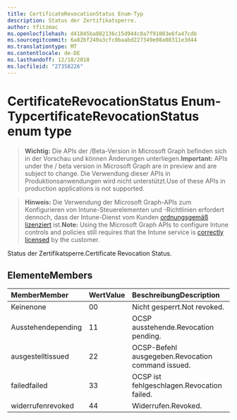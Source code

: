 ```yaml
---
title: CertificateRevocationStatus Enum-Typ
description: Status der Zertifikatsperre.
author: tfitzmac
ms.openlocfilehash: d41845ba882136c15d944c8a7f91083e6fa47cdb
ms.sourcegitcommit: 6a82bf240a3cfc0baabd227349e08a08311e3d44
ms.translationtype: MT
ms.contentlocale: de-DE
ms.lasthandoff: 12/18/2018
ms.locfileid: "27358226"
---
```

# <a name="certificaterevocationstatus-enum-type"></a><span data-ttu-id="f55f7-103">CertificateRevocationStatus Enum-Typ</span><span class="sxs-lookup"><span data-stu-id="f55f7-103">certificateRevocationStatus enum type</span></span>

> <span data-ttu-id="f55f7-104">**Wichtig:** Die APIs der /Beta-Version in Microsoft Graph befinden sich in der Vorschau und können Änderungen unterliegen.</span><span class="sxs-lookup"><span data-stu-id="f55f7-104">**Important:** APIs under the / beta version in Microsoft Graph are in preview and are subject to change.</span></span> <span data-ttu-id="f55f7-105">Die Verwendung dieser APIs in Produktionsanwendungen wird nicht unterstützt.</span><span class="sxs-lookup"><span data-stu-id="f55f7-105">Use of these APIs in production applications is not supported.</span></span>

> <span data-ttu-id="f55f7-106">**Hinweis:** Die Verwendung der Microsoft Graph-APIs zum Konfigurieren von Intune-Steuerelementen und -Richtlinien erfordert dennoch, dass der Intune-Dienst vom Kunden [ordnungsgemäß lizenziert](https://go.microsoft.com/fwlink/?linkid=839381) ist.</span><span class="sxs-lookup"><span data-stu-id="f55f7-106">**Note:** Using the Microsoft Graph APIs to configure Intune controls and policies still requires that the Intune service is [correctly licensed](https://go.microsoft.com/fwlink/?linkid=839381) by the customer.</span></span>

<span data-ttu-id="f55f7-107">Status der Zertifikatsperre.</span><span class="sxs-lookup"><span data-stu-id="f55f7-107">Certificate Revocation Status.</span></span>
## <a name="members"></a><span data-ttu-id="f55f7-108">Elemente</span><span class="sxs-lookup"><span data-stu-id="f55f7-108">Members</span></span>
|<span data-ttu-id="f55f7-109">Member</span><span class="sxs-lookup"><span data-stu-id="f55f7-109">Member</span></span>|<span data-ttu-id="f55f7-110">Wert</span><span class="sxs-lookup"><span data-stu-id="f55f7-110">Value</span></span>|<span data-ttu-id="f55f7-111">Beschreibung</span><span class="sxs-lookup"><span data-stu-id="f55f7-111">Description</span></span>|
|:---|:---|:---|
|<span data-ttu-id="f55f7-112">Keine</span><span class="sxs-lookup"><span data-stu-id="f55f7-112">none</span></span>|<span data-ttu-id="f55f7-113">0</span><span class="sxs-lookup"><span data-stu-id="f55f7-113">0</span></span>|<span data-ttu-id="f55f7-114">Nicht gesperrt.</span><span class="sxs-lookup"><span data-stu-id="f55f7-114">Not revoked.</span></span>|
|<span data-ttu-id="f55f7-115">Ausstehende</span><span class="sxs-lookup"><span data-stu-id="f55f7-115">pending</span></span>|<span data-ttu-id="f55f7-116">1</span><span class="sxs-lookup"><span data-stu-id="f55f7-116">1</span></span>|<span data-ttu-id="f55f7-117">OCSP ausstehende.</span><span class="sxs-lookup"><span data-stu-id="f55f7-117">Revocation pending.</span></span>|
|<span data-ttu-id="f55f7-118">ausgestellt</span><span class="sxs-lookup"><span data-stu-id="f55f7-118">issued</span></span>|<span data-ttu-id="f55f7-119">2</span><span class="sxs-lookup"><span data-stu-id="f55f7-119">2</span></span>|<span data-ttu-id="f55f7-120">OCSP-Befehl ausgegeben.</span><span class="sxs-lookup"><span data-stu-id="f55f7-120">Revocation command issued.</span></span>|
|<span data-ttu-id="f55f7-121">failed</span><span class="sxs-lookup"><span data-stu-id="f55f7-121">failed</span></span>|<span data-ttu-id="f55f7-122">3</span><span class="sxs-lookup"><span data-stu-id="f55f7-122">3</span></span>|<span data-ttu-id="f55f7-123">OCSP ist fehlgeschlagen.</span><span class="sxs-lookup"><span data-stu-id="f55f7-123">Revocation failed.</span></span>|
|<span data-ttu-id="f55f7-124">widerrufen</span><span class="sxs-lookup"><span data-stu-id="f55f7-124">revoked</span></span>|<span data-ttu-id="f55f7-125">4</span><span class="sxs-lookup"><span data-stu-id="f55f7-125">4</span></span>|<span data-ttu-id="f55f7-126">Widerrufen.</span><span class="sxs-lookup"><span data-stu-id="f55f7-126">Revoked.</span></span>|





